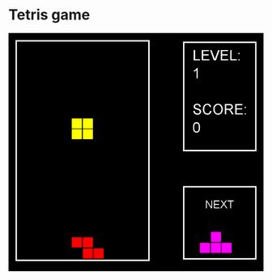 # Tetris game

<!--suppress ALL -->
<div align="center">
<img src="Tetris/src/screenshot.png" alt="">
</div>

